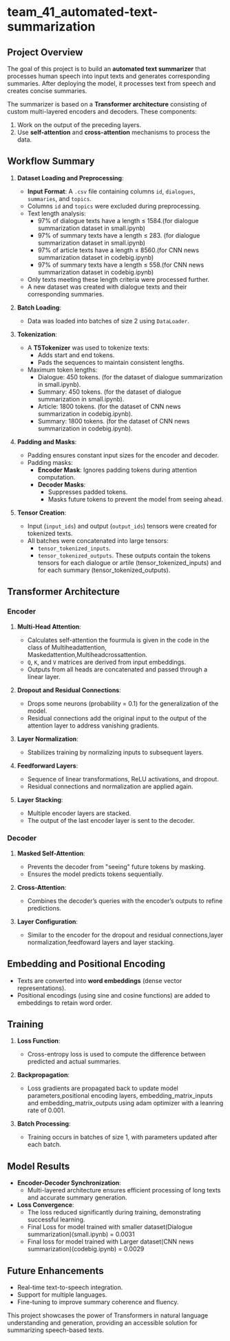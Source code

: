 # **team_41_automated-text-summarization**

## **Project Overview**
The goal of this project is to build an **automated text summarizer** that processes human speech into input texts and generates corresponding summaries. After deploying the model, it processes text from speech and creates concise summaries.

The summarizer is based on a **Transformer architecture** consisting of custom multi-layered encoders and decoders. These components:
1. Work on the output of the preceding layers.
2. Use **self-attention** and **cross-attention** mechanisms to process the data.



## **Workflow Summary**

1. **Dataset Loading and Preprocessing**:
   - **Input Format**: A `.csv` file containing columns `id`, `dialogues`, `summaries`, and `topics`.
   - Columns `id` and `topics` were excluded during preprocessing.
   - Text length analysis:
     - 97% of dialogue texts have a length ≤ 1584.(for dialogue summarization dataset in small.ipynb)
     - 97% of summary texts have a length ≤ 283. (for dialogue summarization dataset in small.ipynb)
     - 97% of article texts have a length ≤ 8560.(for CNN news summarization dataset in codebig.ipynb)
     - 97% of summary texts have a length ≤ 558.(for CNN news summarization dataset in codebig.ipynb)
   - Only texts meeting these length criteria were processed further.
   - A new dataset was created with dialogue texts and their corresponding summaries.

2. **Batch Loading**:
   - Data was loaded into batches of size 2 using `DataLoader`.

3. **Tokenization**:
   - A **T5Tokenizer** was used to tokenize texts:
     - Adds start and end tokens.
     - Pads the sequences to maintain consistent lengths.
   - Maximum token lengths:
     - Dialogue: 450 tokens. (for the dataset of dialogue summarization in small.ipynb).
     - Summary: 450 tokens. (for the dataset of dialogue summarization in small.ipynb).
     - Article: 1800 tokens. (for the dataset of CNN news summarization in codebig.ipynb).
     - Summary: 1800 tokens. (for the dataset of CNN news summarization in codebig.ipynb).
4. **Padding and Masks**:
   - Padding ensures constant input sizes for the encoder and decoder.
   - Padding masks:
     - **Encoder Mask**: Ignores padding tokens during attention computation.
     - **Decoder Masks**:
       - Suppresses padded tokens.
       - Masks future tokens to prevent the model from seeing ahead.

5. **Tensor Creation**:
   - Input (`input_ids`) and output (`output_ids`) tensors were created for tokenized texts.
   - All batches were concatenated into large tensors:
     - `tensor_tokenized_inputs`.
     - `tensor_tokenized_outputs`.
   These outputs contain the tokens tensors for each dialogue or artile (tensor_tokenized_inputs) and for each summary (tensor_tokenized_outputs).


## **Transformer Architecture**

### **Encoder**
1. **Multi-Head Attention**:
   - Calculates self-attention the fourmula is given in the code in the class of Multiheadattention, Maskedattention,Multiheadcrossattention.
   - `Q`, `K`, and `V` matrices are derived from input embeddings.
   - Outputs from all heads are concatenated and passed through a linear layer.

2. **Dropout and Residual Connections**:
   - Drops some neurons (probability = 0.1) for the generalization of the model.
   - Residual connections add the original input to the output of the attention layer to address vanishing gradients.

3. **Layer Normalization**:
   - Stabilizes training by normalizing inputs to subsequent layers.

4. **Feedforward Layers**:
   - Sequence of linear transformations, ReLU activations, and dropout.
   - Residual connections and normalization are applied again.

5. **Layer Stacking**:
   - Multiple encoder layers are stacked.
   - The output of the last encoder layer is sent to the decoder.



### **Decoder**
1. **Masked Self-Attention**:
   - Prevents the decoder from "seeing" future tokens by masking.
   - Ensures the model predicts tokens sequentially.

2. **Cross-Attention**:
   - Combines the decoder’s queries with the encoder’s outputs to refine predictions.

3. **Layer Configuration**:
   - Similar to the encoder for the dropout and residual connections,layer normalization,feedfoward layers and layer stacking.



## **Embedding and Positional Encoding**
- Texts are converted into **word embeddings** (dense vector representations).
- Positional encodings (using sine and cosine functions) are added to embeddings to retain word order.



## **Training**
1. **Loss Function**:
   - Cross-entropy loss is used to compute the difference between predicted and actual summaries.

2. **Backpropagation**:
   - Loss gradients are propagated back to update model parameters,positional encoding layers, embedding_matrix_inputs and embedding_matrix_outputs using adam optimizer with a leanring rate of 0.001.

3. **Batch Processing**:
   - Training occurs in batches of size 1, with parameters updated after each batch.



## **Model Results**
- **Encoder-Decoder Synchronization**:
   - Multi-layered architecture ensures efficient processing of long texts and accurate summary generation.
- **Loss Convergence**:
   - The loss reduced significantly during training, demonstrating successful learning.
   - Final Loss for model trained with smaller dataset(Dialogue summarization)(small.ipynb) = 0.0031
   - Final loss for model trained with Larger dataset(CNN news summarization)(codebig.ipynb) = 0.0029



## **Future Enhancements**
- Real-time text-to-speech integration.
- Support for multiple languages.
- Fine-tuning to improve summary coherence and fluency.

This project showcases the power of Transformers in natural language understanding and generation, providing an accessible solution for summarizing speech-based texts.
